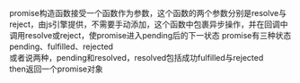 promise构造函数接受一个函数作为参数，这个函数的两个参数分别是resolve与reject，由js引擎提供，不需要手动添加，这个函数中包裹异步操作，并在回调中调用resolve或reject，使promise进入pending后的下一状态
promise有三种状态pending、fulfilled、rejected  
或者说两种，pending和resolved，resolved包括成功fulfilled与rejected  
then返回一个promise对象